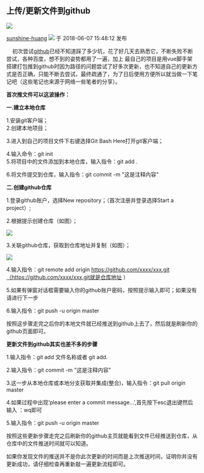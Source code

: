 ## 上传/更新文件到github

![](https://csdnimg.cn/release/blogv2/dist/pc/img/original.png)

[sunshine-huang](https://blog.csdn.net/u011108439 "sunshine-huang") ![](https://csdnimg.cn/release/blogv2/dist/pc/img/newCurrentTime2.png) 于 2018-06-07 15:48:12 发布

    初次尝试[github](https://so.csdn.net/so/search?q=github&spm=1001.2101.3001.7020)已经不知道踩了多少坑，花了好几天去熟悉它，不断失败不断尝试，各种百度，想不到的姿势都用了一遍，加上 最自己的项目是用vue脚手架搭建打包推到github时因为路径的问题尝试了好多次更新，也不知道自己的更新方式是否正确，只能不断去尝试，最终疏通了，为了日后使用方便所以就当做一下笔记吧（这些笔记也来源于网络一些笔者的分享）。

**首次推文件可以这波操作：**

**一.建立本地仓库**

1.安装git客户端；  
2.创建本地项目；  

3.进入到自己的项目文件下右键选择Git Bash Here打开git客户端；

4.输入命令：git init  
5.将项目中的文件添加到本地仓库，输入指令：git add .  

6.将文件提交到仓库，输入指令：git commit -m "这是注释内容"

**二.创建github仓库**

1.登录github账户，选择New repository；（首次注册并登录选择Start a project）;

2.根据提示创建仓库（如图）；

![](https://img-blog.csdn.net/20180607151546800)  

3.关联github仓库，获取到仓库地址并复制（如图）；

![](https://img-blog.csdn.net/20180607152042288)  

4.输入指令：git remote add origin https://github.com/xxxx/xxx.git（https://github.com/xxxx/xxx.git就是仓库地址 ）

5.如果有弹窗对话框需要输入你的github账户密码，按照提示输入即可；如果没有请进行下一步

6.输入指令：git push -u origin master

按照这步骤走完之后你的本地文件就已经推送到github上去了，然后就是刷新你的github页面即可。

**更新文件到github其实也差不多的步骤**

1.输入指令：git add 文件名称或者 git add.

2.输入指令：git commit -m "这是注释内容"

3.这一步从本地仓库或本地分支获取并集成(整合)，输入指令：git pull origin master

4.如果过程中出现‘please enter a commit message…’,首先按下esc退出键然后输入 ：wq即可

5.输入指令：git push -u origin master

按照这些更新步骤走完之后刷新你的github主页就能看到文件已经推送到仓库，从仓库中的文件推送时间就可以知道。

如果你发现文件的推送并不是你此次更新的时间而是上次推送时间，证明你并没有更新成功，请仔细检查再重新敲一遍更新流程即可。